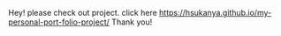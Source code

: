 Hey! please check out project. click here  https://hsukanya.github.io/my-personal-port-folio-project/ Thank you!
